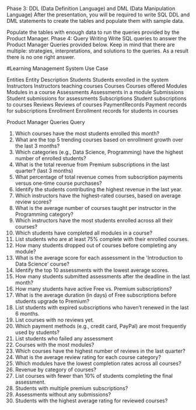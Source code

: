 
Phase 3: DDL (Data Definition Language) and DML (Data Manipulation Language)
After the presentation, you will be required to write SQL DDL and DML statements to create the tables and populate them with sample data.

Populate the tables with enough data to run the queries provided by the Product Manager.
Phase 4: Query Writing
Write SQL queries to answer the Product Manager Queries provided below. Keep in mind that there are multiple: strategies, interpretations, and solutions to the queries. As a result there is no one right answer.

#Learning Management System Use Case

Entities
Entity
Description
Students
Students enrolled in the system
Instructors
Instructors teaching courses
Courses
Courses offered
Modules
Modules in a course
Assessments
Assessments in a module
Submissions
Student submissions for assessments
Subscriptions
Student subscriptions to courses
Reviews
Reviews of courses
PaymentRecords
Payment records for subscriptions
Enrollment
Enrollment records for students in courses

Product Manager Queries
Query
1. Which courses have the most students enrolled this month?
2. What are the top 5 trending courses based on enrollment growth over the last 3 months?
3. Which categories (e.g., Data Science, Programming) have the highest number of enrolled students?
4. What is the total revenue from Premium subscriptions in the last quarter? (last 3 months)
5. What percentage of total revenue comes from subscription payments versus one-time course purchases?
6. Identify the students contributing the highest revenue in the last year.
7. Which instructors have the highest-rated courses, based on average review scores?
8. What is the average number of courses taught per instructor in the Programming category?
9. Which instructors have the most students enrolled across all their courses?
10. Which students have completed all modules in a course?
11. List students who are at least 75% complete with their enrolled courses.
12. How many students dropped out of courses before completing any module?
13. What is the average score for each assessment in the 'Introduction to Data Science' course?
14. Identify the top 10 assessments with the lowest average scores.
15. How many students submitted assessments after the deadline in the last month?
16. How many students have active Free vs. Premium subscriptions?
17. What is the average duration (in days) of Free subscriptions before students upgrade to Premium?
18. List students with expired subscriptions who haven’t renewed in the last 6 months.
19. List courses with no reviews yet.
20. Which payment methods (e.g., credit card, PayPal) are most frequently used by students?
21. List students who failed any assessment
22. Courses with the most modules?
23. Which courses have the highest number of reviews in the last quarter?
24. What is the average review rating for each course category?
25. Which modules have the lowest completion rates across all courses?
26. Revenue by category of courses?
27. List courses with fewer than 10% of students completing the final assessment.
28. Students with multiple premium subscriptions?
29. Assessments without any submissions?
30. Students with the highest average rating for reviewed courses?

